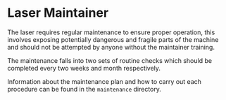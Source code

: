 Laser Maintainer
================

The laser requires regular maintenance to ensure proper operation, this involves exposing potentially dangerous and fragile parts of the machine and should not be attempted by anyone without the maintainer training.

The maintenance falls into two sets of routine checks which should be completed every two weeks and month respectively.

Information about the maintenance plan and how to carry out each procedure can be found in the ```maintenance``` directory.
